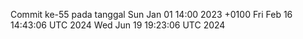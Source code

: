 Commit ke-55 pada tanggal Sun Jan 01 14:00 2023 +0100
Fri Feb 16 14:43:06 UTC 2024
Wed Jun 19 19:23:06 UTC 2024
